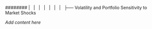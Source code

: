 ######## |   |   |   |   |   |   |   ├── Volatility and Portfolio Sensitivity to Market Shocks

*Add content here*